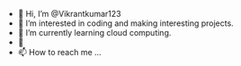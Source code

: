 - 👋 Hi, I’m @Vikrantkumar123
- 👀 I’m interested in coding and making interesting projects. 
- 🌱 I’m currently learning cloud computing. 
- 💞️
- 📫 How to reach me ...

<!---
Vikrantkumar123/Vikrantkumar123 is a ✨ special ✨ repository because its `README.md` (this file) appears on your GitHub profile.
You can click the Preview link to take a look at your changes.
--->
